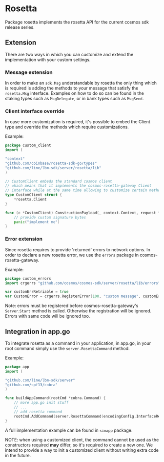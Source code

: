 # Rosetta

Package rosetta implements the rosetta API for the current cosmos sdk release series.

## Extension

There are two ways in which you can customize and extend the implementation with your custom settings.

### Message extension

In order to make an `sdk.Msg` understandable by rosetta the only thing which is required is adding the methods to your message that satisfy the `rosetta.Msg` interface.
Examples on how to do so can be found in the staking types such as `MsgDelegate`, or in bank types such as `MsgSend`.

### Client interface override

In case more customization is required, it's possible to embed the Client type and override the methods which require customizations.

Example:

```go
package custom_client
import (

"context"
"github.com/coinbase/rosetta-sdk-go/types"
"github.com/line/lbm-sdk/server/rosetta/lib"
)

// CustomClient embeds the standard cosmos client
// which means that it implements the cosmos-rosetta-gateway Client
// interface while at the same time allowing to customize certain methods
type CustomClient struct {
    *rosetta.Client
}

func (c *CustomClient) ConstructionPayload(_ context.Context, request *types.ConstructionPayloadsRequest) (resp *types.ConstructionPayloadsResponse, err error) {
    // provide custom signature bytes
    panic("implement me")
}
```

### Error extension

Since rosetta requires to provide 'returned' errors to network options. In order to declare a new rosetta error, we use the `errors` package in cosmos-rosetta-gateway.

Example:

```go
package custom_errors
import crgerrs "github.com/cosmos/cosmos-sdk/server/rosetta/lib/errors"

var customErrRetriable = true
var CustomError = crgerrs.RegisterError(100, "custom message", customErrRetriable, "description")
```

Note: errors must be registered before cosmos-rosetta-gateway's `Server`.`Start` method is called. Otherwise the registration will be ignored. Errors with same code will be ignored too.

## Integration in app.go

To integrate rosetta as a command in your application, in app.go, in your root command simply use the `server.RosettaCommand` method.

Example:

```go
package app
import (

"github.com/line/lbm-sdk/server"
"github.com/spf13/cobra"
)

func buildAppCommand(rootCmd *cobra.Command) {
    // more app.go init stuff
	// ...
    // add rosetta command
	rootCmd.AddCommand(server.RosettaCommand(encodingConfig.InterfaceRegistry, encodingConfig.Marshaler))
}
```

A full implementation example can be found in `simapp` package.

NOTE: when using a customized client, the command cannot be used as the constructors required **may** differ, so it's required to create a new one. We intend to provide a way to init a customized client without writing extra code in the future.
